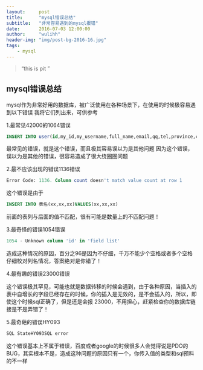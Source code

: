 ```yaml
---
layout:     post
title:      "mysql错误总结"
subtitle:   "非常容易遇到的mysql报错"
date:       2016-07-03 12:00:00
author:     "wulihh"
header-img: "img/post-bg-2016-16.jpg"
tags:
    - mysql
---
```

> “this is pit ”


## mysql错误总结

mysql作为非常好用的数据库，被广泛使用在各种场景下，在使用的时候极容易遇到以下错误
我将它们列出来，可供参考

1.最常见42000的1064错误
``` sql
INSERT INTO user(id,my_id,my_username,full_name,email,qq,tel,province,city,type,regtime,reg_ip,last_time,last_ip,status,inner, inner_time,verify_status,bank_status) VALUES(1,261337924,linxscn,林小松,linsir123@gmail.com, 71896532,15980924585,4|福建,60|厦门,0, 2012-03-06 13:51:14,210.13.211.218,2015-12-02 16:27:06,124.72.95.106,1,0, 0,1,9)
```
最常见的错误，就是这个错误，而且极其容易误以为是其他问题
因为这个错误，误以为是其他的错误，很容易造成了很大绕圈圈问题

2.最不应该出现的错误1136错误
``` sql
Error Code: 1136. Column count doesn't match value count at row 1
```
这个错误是由于
``` sql
INSERT INTO 表名(xx,xx,xx)VALUES(xx,xx,xx)
```
前面的表列与后面的值不匹配，很有可能是数量上的不匹配问题！

3.最奇怪的错误1054错误

``` sql
1054 - Unknown column 'id' in 'field list'
```
造成这种情况的原因，百分之96是因为不仔细，千万不能少个空格或者多个空格
仔细校对列名情况，答案绝对是你错了！

4.最有趣的错误23000错误

这个错误极其罕见，可能也就是数据转移的时候会遇到，由于各种原因，当插入的表中自增长的字段已经存在的时候，你的插入是无效的，是不会插入的，所以，即使这个时候sql正确了，但是还是会报
23000，不用担心，赶紧检查你的数据库链接是不是弄错了！

5.最奇葩的错误HY093

``` sql
SQL StateHY093SQL error
```
这个错误基本上不属于错误，百度或者google的时候很多人会觉得说是PDO的BUG，其实根本不是，造成这种问题的原因只有一个，你传入值的类型和sql预料的不一样